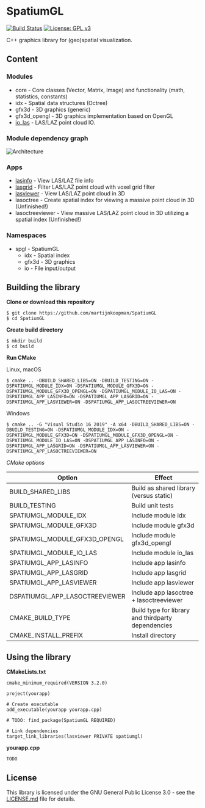 # SpatiumGL 
[![Build Status](https://travis-ci.org/martijnkoopman/SpatiumGL.svg?branch=master)](https://travis-ci.org/martijnkoopman/SpatiumGL) [![License: GPL v3](https://img.shields.io/badge/License-GPLv3-blue.svg)](https://www.gnu.org/licenses/gpl-3.0)

C++ graphics library for (geo)spatial visualization.

## Content
### Modules
* core - Core classes (Vector, Matrix, Image) and functionality (math, statistics, constants)
* idx - Spatial data structures (Octree)
* gfx3d - 3D graphics (generic)
* gfx3d_opengl - 3D graphics implementation based on OpenGL
* [io_las](https://github.com/martijnkoopman/SpatiumGL/wiki/IO-LAS) - LAS/LAZ point cloud IO.

### Module dependency graph
![Architecture](https://g.gravizo.com/svg?digraph%20G%20%7B%0Asubgraph%20cluster_0%20%7B%0Aspatiumgl%20-%3E%20core%3B%0Aspatiumgl%20-%3E%20gfx3d%3B%0Aspatiumgl%20-%3E%20gfx3d_opengl%3B%0Aspatiumgl%20-%3E%20io_las%3B%0Agfx3d%20-%3E%20core%3B%0Agfx3d_opengl%20-%3E%20gfx3d%3B%0Aio_las%20-%3E%20core%3B%0A%7B%20rank%3Dsame%20core%20gfx3d%2C%20gfx3d_opengl%2C%20io_las%20%7D%0Alabel%20%3D%20%22SpatiumGL%22%3B%0Alabelloc%3Dt%3B%0Alabeljust%3Dl%3B%0A%7D%0Aapp%20%5Blabel%3D%22Your%20app%22%2C%20shape%3Dbox%2C%20style%3Dfilled%2C%20fillcolor%3Dblack%2C%20fontcolor%3Dwhite%5D%3B%0Aapp%20-%3E%20spatiumgl%3B%0AOpenGL%20%5Bstyle%3Dfilled%2C%20fillcolor%3Dlightgrey%5D%3B%0AGLFW%20%5Bstyle%3Dfilled%2C%20fillcolor%3Dlightgrey%5D%3B%0AGLEW%5Bstyle%3Dfilled%2C%20fillcolor%3Dlightgrey%5D%3B%0Agfx3d_opengl%20-%3E%20OpenGL%3B%0Agfx3d_opengl%20-%3E%20GLFW%3B%0Agfx3d_opengl%20-%3E%20GLEW%3B%0ALASlib%20%5Bstyle%3Dfilled%2C%20fillcolor%3Dlightgrey%5D%3B%0Aio_las-%3E%20LASlib%3B%0A%7D%0A%7D)

### Apps
* [lasinfo](https://github.com/martijnkoopman/SpatiumGL/wiki/lasinfo) - View LAS/LAZ file info
* [lasgrid](https://github.com/martijnkoopman/SpatiumGL/wiki/lasgrid) - Filter LAS/LAZ point cloud with voxel grid filter
* [lasviewer](https://github.com/martijnkoopman/SpatiumGL/wiki/lasviewer) - View LAS/LAZ point cloud in 3D
* lasoctree - Create spatial index for viewing a massive point cloud in 3D (Unfinished!)
* lasoctreeviewer - View massive LAS/LAZ point cloud in 3D utilizing a spatial index (Unfinished!)

### Namespaces
* spgl - SpatiumGL
  * idx - Spatial index
  * gfx3d - 3D graphics
  * io - File input/output
  
## Building the library
**Clone or download this repository**

```
$ git clone https://github.com/martijnkoopman/SpatiumGL
$ cd SpatiumGL
```

**Create build directory**

```
$ mkdir build
$ cd build
```

**Run CMake**

Linux, macOS

```
$ cmake .. -DBUILD_SHARED_LIBS=ON -DBUILD_TESTING=ON -DSPATIUMGL_MODULE_IDX=ON -DSPATIUMGL_MODULE_GFX3D=ON -DSPATIUMGL_MODULE_GFX3D_OPENGL=ON -DSPATIUMGL_MODULE_IO_LAS=ON -DSPATIUMGL_APP_LASINFO=ON -DSPATIUMGL_APP_LASGRID=ON -DSPATIUMGL_APP_LASVIEWER=ON -DSPATIUMGL_APP_LASOCTREEVIEWER=ON
```
Windows
```
$ cmake .. -G "Visual Studio 16 2019" -A x64 -DBUILD_SHARED_LIBS=ON -DBUILD_TESTING=ON -DSPATIUMGL_MODULE_IDX=ON -DSPATIUMGL_MODULE_GFX3D=ON -DSPATIUMGL_MODULE_GFX3D_OPENGL=ON -DSPATIUMGL_MODULE_IO_LAS=ON -DSPATIUMGL_APP_LASINFO=ON -DSPATIUMGL_APP_LASGRID=ON -DSPATIUMGL_APP_LASVIEWER=ON -DSPATIUMGL_APP_LASOCTREEVIEWER=ON
```

*CMake options*

| Option        | Effect           | 
| ------------- | ------------- |
| BUILD_SHARED_LIBS | Build as shared library (versus static) |
| BUILD_TESTING | Build unit tests |
| SPATIUMGL_MODULE_IDX | Include module idx | 
| SPATIUMGL_MODULE_GFX3D | Include module gfx3d | 
| SPATIUMGL_MODULE_GFX3D_OPENGL | Include module gfx3d_opengl | 
| SPATIUMGL_MODULE_IO_LAS | Include module io_las | 
| SPATIUMGL_APP_LASINFO | Include app lasinfo |
| SPATIUMGL_APP_LASGRID | Include app lasgrid |
| SPATIUMGL_APP_LASVIEWER | Include app lasviewer |
| DSPATIUMGL_APP_LASOCTREEVIEWER | Include app lasoctree + lasoctreeviewer |
| CMAKE_BUILD_TYPE | Build type for library and thirdparty dependencies |
| CMAKE_INSTALL_PREFIX | Install directory |

## Using the library
**CMakeLists.txt**
```
cmake_minimum_required(VERSION 3.2.0)

project(yourapp)

# Create executable
add_executable(yourapp yourapp.cpp)

# TODO: find_package(SpatiumGL REQUIRED)

# Link dependencies
target_link_libraries(lasviewer PRIVATE spatiumgl)
```
**yourapp.cpp**
```
TODO
```
## License
This library is licensed under the GNU General Public License 3.0 - see the [LICENSE.md](LICENSE.md) file for details.
